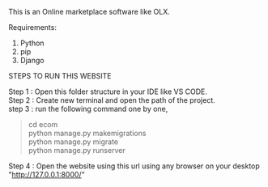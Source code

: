 This is an Online marketplace software like OLX.

Requirements:

1. Python 
2. pip
3. Django

STEPS TO RUN THIS WEBSITE

Step 1 : Open this folder structure in your IDE like VS CODE.</br>
Step 2 : Create new terminal and open the path of the project.</br>
step 3 : run the following command one by one,

> cd ecom </br>
> python manage.py makemigrations </br>
> python manage.py migrate </br>
> python manage.py runserver </br>

Step 4 : Open the website using this url using any browser on your desktop "http://127.0.0.1:8000/"
